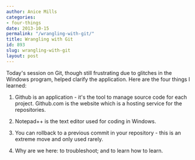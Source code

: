 ```yaml
---
author: Anice Mills
categories:
- four-things
date: 2013-10-15
permalink: "/wrangling-with-git/"
title: Wrangling with Git
id: 893
slug: wrangling-with-git
layout: post
---
```

Today's session on Git, though still frustrating due to glitches in the Windows program, helped clarify the application. Here are the four things I learned:

1. Github is an application - it's the tool to manage source code for each project. Github.com is the website which is a hosting service for the repositories.

2. Notepad++ is the text editor used for coding in Windows.

3. You can rollback to a previous commit in your repository - this is an extreme move and only used rarely.

4. Why are we here: to troubleshoot; and to learn how to learn.
